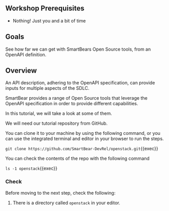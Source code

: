 ## Workshop Prerequisites

- Nothing! Just you and a bit of time

## Goals

See how far we can get with SmartBears Open Source tools, from an OpenAPI definition.

## Overview

An API description, adhering to the OpenAPI specification, can provide inputs for multiple aspects of the SDLC.

SmartBear provides a range of Open Source tools that leverage the OpenAPI specification in order to provide different capabilities. 

In this tutorial, we will take a look at some of them.

We will need our tutorial repository from GitHub.

You can clone it to your machine by using the following command, or you can use the integrated terminal and editor in your browser to run the steps.

`git clone https://github.com/SmartBear-DevRel/openstack.git`{{exec}}

You can check the contents of the repo with the following command

`ls -1 openstack`{{exec}}

### Check

Before moving to the next step, check the following:

1. There is a directory called `openstack` in your editor.
